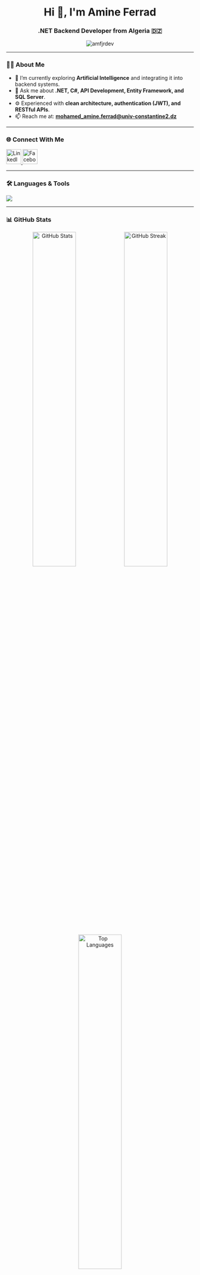 <h1 align="center">Hi 👋, I'm Amine Ferrad</h1>
<h3 align="center">.NET Backend Developer from Algeria 🇩🇿</h3>

<p align="center">
  <img src="https://komarev.com/ghpvc/?username=amfjrdev&label=Profile%20views&color=0e75b6&style=flat" alt="amfjrdev" />
</p>

---

### 👨‍💻 About Me

- 🌱 I’m currently exploring **Artificial Intelligence** and integrating it into backend systems.  
- 💬 Ask me about **.NET, C#, API Development, Entity Framework, and SQL Server**.  
- ⚙️ Experienced with **clean architecture, authentication (JWT), and RESTful APIs**.  
- 📫 Reach me at: **mohamed_amine.ferrad@univ-constantine2.dz**

---

### 🌐 Connect With Me

<p align="left">
  <a href="https://www.linkedin.com/in/mohamed-amine-ferrad-7228a4369" target="_blank">
    <img src="https://skillicons.dev/icons?i=linkedin" width="40" height="40" alt="LinkedIn"/>
  </a>
  <a href="https://www.facebook.com/ma.imed.756" target="_blank">
    <img src="https://skillicons.dev/icons?i=facebook" width="40" height="40" alt="Facebook"/>
  </a>
</p>

---

### 🛠️ Languages & Tools

<p align="left">
  <img src="https://skillicons.dev/icons?i=cs,dotnet,html,css,js,nodejs,react,git,github,vscode,visualstudio,sqlserver" />
</p>

---

### 📊 GitHub Stats
<p align="center">
  <!-- Total GitHub stats (all-time) -->
  <img width="48%" src="https://github-readme-stats.vercel.app/api?username=amfjrdev&show_icons=true&theme=radical" alt="GitHub Stats" />
  
  <!-- Streak (optionnel, juste la durée totale max/current streak) -->
  <img width="48%" src="https://github-readme-streak-stats.herokuapp.com/?user=amfjrdev&theme=radical" alt="GitHub Streak" />
</p>

<p align="center">
  <!-- Top languages (all-time) -->
  <img width="48%" src="https://github-readme-stats.vercel.app/api/top-langs?username=amfjrdev&show_icons=true&locale=en&layout=compact&theme=radical" alt="Top Languages" />
</p>

---

### 🚀 Current Projects

- 🏫 Building a **School Management System** with:
  - Backend: **ASP.NET Core, C#, EF Core, SQL Server**
  - Frontend: **React.js**
  - Features: Attendance, Billing, Salary Calculation, and Monthly Reports.

- 🧠 Experimenting with **AI-powered features** to automate reporting and performance insights.

---

### 🧩 Fun Fact
> “Clean code is like poetry — it’s not just functional, it’s elegant.” ✨

---

<p align="center">
  <i>Let's build something amazing together!</i>
</p>
